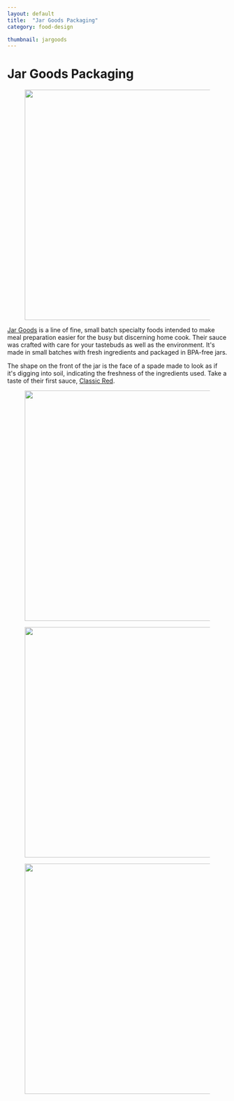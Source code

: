 ```yaml
---
layout: default
title:  "Jar Goods Packaging"
category: food-design

thumbnail: jargoods
---
```


# Jar Goods Packaging

<figure>
	<img src="{{ site.baseurl}}/images/jargoods_01.jpg" width="790" height="526">
</figure>

[Jar Goods](http://jargoods.com/) is a line of fine, small batch specialty foods intended to make meal preparation easier for the busy but discerning home cook. Their sauce was crafted with care for your tastebuds as well as the environment. It's made in small batches with fresh ingredients and packaged in BPA-free jars.

The shape on the front of the jar is the face of a spade made to look as if it's digging into soil, indicating the freshness of the ingredients used. Take a taste of their first sauce, [Classic Red](http://jargoods.com/classic-red/).

<figure>
	<img src="{{ site.baseurl}}/images/jargoods_02.jpg" width="790" height="526">
</figure>

<figure>
	<img src="{{ site.baseurl}}/images/jargoods_03.jpg" width="790" height="526">
</figure>

<figure>
	<img src="{{ site.baseurl}}/images/jargoods_04.jpg" width="790" height="526">
</figure>
